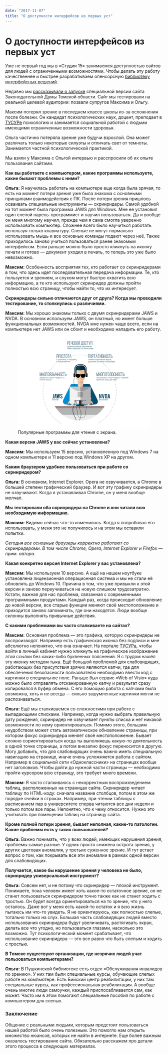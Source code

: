 ```yaml
---
date: "2017-11-07"
title: "О доступности интерфейсов из первых уст"
---
```


# О доступности интерфейсов из первых уст

Уже не первый год мы в «Студии 15» занимаемся доступностью сайтов для людей с ограниченными возможностями. Чтобы делать эту работу качественнее и быстрее разрабатываем опенсорсную [библиотеку интерфейсных решений](https://github.com/15web/web-accessibility).

Недавно мы [рассказывали о запуске](http://www.15web.ru/blog/duma_accessibility) специальной версии сайта Законодательной Думы Томской области. Сайт мы тестировали на реальной целевой аудитории: позвали супругов Максима и Ольгу.

Максим потерял зрение в последнем классе школы из-за осложнения после болезни. Он кандидат психологических наук, доцент, преподает в [ТУСУРе](https://tusur.ru/) психологию и занимается социальной работой с людьми имеющими ограниченные возможности здоровья.

Ольга частично потеряла зрение уже будучи взрослой. Она может различать только некоторые силуэты и отличать свет от темноты. Занимается частной психологической практикой.

Мы взяли у Максима с Ольгой интервью и расспросили об их опыте пользования сайтами.

**Как вы работаете с компьютером, какие программы используете, какие бывают проблемы с ними?**

**Ольга:** Я научилась работать на компьютере еще когда была зрячая, то есть на момент потери зрения уже была знакома с основными принципами взаимодействия с ПК. После потери зрения пришлось осваивать специальные инструменты — скринридеры. Самой удобной на тот момент была программа JAWS для Windows. Мне ее установил один слепой парень-программист и научил пользоваться. Да и вообще он меня многому научил, прежде чем я сама смогла уверенно использовать компьютер. Сложнее всего было научиться работать используя только клавиатуру. Слепые не могут нормально использовать мышь и все основные команды подают через неё. Также приходилось заново учиться пользоваться ранее знакомым интерфейсом. Если раньше можно было просто кликнуть на иконку печати и готово — документ уходил в печать, то теперь это уже было невозможно.

**Максим:** Особенность восприятия тех, кто работает со скринридерами в том, что здесь идет последовательная передача информации. Те, кто пользуется и зрением, и слухом могут быстро охватить всю информацию, а те кто используют скринридер должны пройти полностью всю страницу, чтобы найти то, что их интересует.

**Скринридеры сильно отличаются друг от друга? Когда мы проводили тестирование, то столкнулись с различиями.**

**Максим:** Мы хорошо знакомы только с двумя скринридерами JAWS и NVDA. В основном используем JAWS, он платный, но имеет больше функциональных возможностей. NVDA мне нужен чаще всего, если на компьютере нет JAWS или он сбоит и необходимо наладить его работу.

<figure>
    <img src="images/screen-readers.jpg" alt="Популярные программы для чтения с экрана.">
    <figcaption>Популярные программы для чтения с экрана.</figcaption>
</figure>

**Какая версия JAWS у вас сейчас установлена?**

**Максим:** Мы используем 15 версию, установленную под Windows 7 на одном компьютере и 11 версию под Windows XP на другом.

**Каким браузером удобнее пользоваться при работе со скринридером?**

**Ольга:** В основном, Internet Explorer. Opera не озвучивается, а Chrome в большей степени графический браузер. И вот эту графику скринридеры не озвучивают. Когда я устанавливал Chrome, он у меня вообще молчал.

**Мы тестировали оба скринридера на Chrome и они читали всю необходимую информацию.**

**Максим:** Видимо сейчас что-то изменилось. Когда я попробовал его использовать, у меня это не получилось и на этом мы оставили попытки.

_Сегодня все основные браузеры корректно работают со скринридерами. В том числе Chrome, Opera, Internet Explorer и Firefox — прим. автора._

**Какая конкретно версия Internet Explorer у вас установлена?**

**Максим:** Мы используем 10 версию. А ещё на нашем ноутбуке установлена лицензионная операционная система и мы не стали её обновлять до Windows 10. Причина в том, что уже привыкли к этой версии и заново переучиваться на новую слишком трудозатратно. Кстати, важная для нас проблема, связанная с современными программными продуктами. Каждый раз, когда происходит обновление до новой версии, все старые функции меняют своё местоположение и приходится заново запоминать, где они находятся. Люди вообще склонны выполнять привычные действия.

**С какими проблемами вы часто сталкиваете на сайтах?**

**Максим:** Основная проблема — это графика, которую скринридеры не воспроизводят. Например есть графическая иконка без подписи и мне абсолютно непонятно, что она означает. На портале [ТУСУРа](https://tusur.ru/), чтобы войти в личный кабинет нужно кликнуть на графическое изображение этой ссылки без каких-либо буквенных пояснений. Я с трудом нашёл эту иконку методом тыка. Ещё большой проблемой для слабовидящих, работающих без присутствия зрячих являются капчи, где для обеспечения безопасности пользователю необходимо ввести код с картинки в специальное поле. Раньше был сервис «Web of Visio» куда можно было отправлять отсканированную капчу и результат сразу копировался в буфер обмена. С его помощью работа с капчами была возможна, хоть и не всегда — сильно зашумленные картинки могли не распознаваться.

**Ольга:** Ещё мы сталкиваемся со сложностями при работе с выпадающими списками. Например, когда нужно выбрать правильную дату рождения, скринридер не озвучивает пункты списка и нет никакой возможности по нему ориентироваться. Помимо этого, большим неудобством может стать автоматическое обновление страницы, при котором фокус скринридера меняет своё местоположение. Бывает сложно сориентироваться когда ты выполняешь какую-то деятельность в одной точке страницы, а потом внезапно фокус переносится в другую. Могу добавить, что для слабовидящих очень важно иметь специальную навигацию на странице, иначе очень усложняется работа с сайтом. Например в социальной сети «Одноклассники» на страницах вообще нет заголовков. Чтобы дойти до нужной части страницы — необходимо пройти курсором всю страницу, это требует много времени.

**Максим:** Я часто сталкиваюсь с некорректным воспроизведением таблиц, расположенных на страницах сайта. Скринридер читает таблицу по HTML-коду: сначала название столбцов, потом в этом же порядке ячейки в строках. Например, при чтении таблицы с расписанием пар в университете сперва читаются все дни недели и только потом все пары. Непонятно, что к чему относится. Нужно это учитывать при помещении таблиц на страницу сайта.

**Кроме полной потери зрения, бывает неполная, какие-то патологии. Какие проблемы есть у таких пользователей?**

**Ольга:** Важно понимать, что у всех людей, имеющих нарушения зрения, проблемы самые разные. У одних просто снижена острота зрения, у других цветовая аномалия, у третьих суженное зрение. И тут встает вопрос о том, как покрывать все эти аномалии в рамках одной версии для слабовидящих.

**Получается, какое бы нарушение зрения у человека не было, скринридер универсальный инструмент?**

**Ольга:** Совсем нет, и не потому что скринридер — плохой инструмент. Понимаете, пока человек имеет хоть какое-то остаточное зрение, он не станет пользоваться скринридером точно также как не станет ходить с тростью. Он будет всегда ориентироваться на то зрение, что у него осталось. Даже вот у меня есть какой-то остаток и я всю жизнь пытаюсь им что-то увидеть. Я не ориентируюсь, как полностью слепые, тотально только на слух. Большая часть слабовидящих людей вместо использования скринридера будут увеличивать, растягивать экран, делать все что угодно, но пользоваться глазами, насколько это возможно. Тут психологический момент срабатывает, что использование скринридера — это все равно что быть слепым и ходить с тростью.

**В Томске существуют организации, где незрячих людей учат пользоваться компьютерами?**

**Ольга:** В Пушкинской библиотеке есть отдел «Обслуживания инвалидов по зрению». У них там были специальные курсы, обучающие слепых работе на компьютере. Есть Бийский центр реабилитации, у них там специальные курсы, как профессиональная реабилитация. А вообще очень многие люди самоучки, каждый приспосабливается сам, как может. Часто им в этом помогают специальные пособия по работе с компьютером для слепых.

### **Заключение**

Общение с реальными людьми, которым предстоит пользоваться нашей работой было очень полезным. Это помогло нам открыть множество нюансов, которых не найти в интернете. Еще болеё важным оказалось тестирование сайта. Обязательно расскажем про детали этого процесса в следующих материалах.
